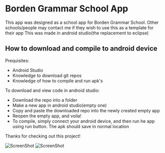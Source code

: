 Borden Grammar School App
=========================

This app was designed as a school app for Borden Grammar School.
Other schools/people may contact me if they wish to use this as a template for their app
This was made in android studio(the replacement to eclipse)

How to download and compile to android device
---------------------------------------------

Prequisites:
- Android Studio
- Knowledge to download git repos
- Knowledge of how to compile and run apk's

To download and view code in android studio:
- Download the repo into a folder
- Make a new app in android studio(empty one)
- Copy and paste the downloaded repo into the newly created empty app
- Reopen the empty app, and voila!
- To compile, simply connect your android device, and then run he app using run button. The apk should save in normal location


Thanks for checking out this project!

![ScreenShot](https://raw2.github.com/epicfinley/Borden-App/master/Res/screenh.png)
![ScreenShot](https://raw2.github.com/epicfinley/Borden-App/master/Res/screenv.png)
